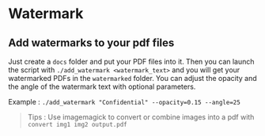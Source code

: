 # Watermark

## Add watermarks to your pdf files

Just create a `docs` folder and put your PDF files into it.
Then you can launch the script with `./add_watermark <watermark_text>` and you will get your watermarked PDFs in the `watermarked` folder.
You can adjust the opacity and the angle of the watermark text with optional parameters.

Example :
`./add_watermark "Confidential" --opacity=0.15 --angle=25`

> Tips : Use imagemagick to convert or combine images into a pdf with `convert img1 img2 output.pdf`
